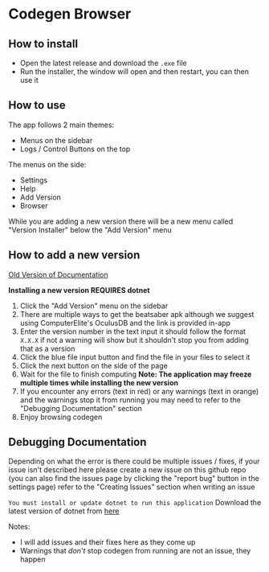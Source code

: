 # Codegen Browser

## How to install

- Open the latest release and download the `.exe` file
- Run the installer, the window will open and then restart, you can then use it

## How to use
 
The app follows 2 main themes:
- Menus on the sidebar
- Logs / Control Buttons on the top

The menus on the side:
- Settings
- Help
- Add Version
- Browser

While you are adding a new version there will be a new menu called "Version Installer" below the "Add Version" menu

## How to add a new version

[Old Version of Documentation](https://docs.phazed.xyz/codegenbrowser/)

**Installing a new version REQUIRES dotnet**

1) Click the "Add Version" menu on the sidebar
2) There are multiple ways to get the beatsaber apk although we suggest using ComputerElite's OculusDB and the link is provided in-app
3) Enter the version number in the text input it should follow the format `X.X.X` if not a warning will show but it shouldn't stop you from adding that as a version
4) Click the blue file input button and find the file in your files to select it
5) Click the next button on the side of the page
6) Wait for the file to finish computing **Note: The application may freeze multiple times while installing the new version**
7) If you encounter any errors (text in red) or any warnings (text in orange) and the warnings stop it from running you may need to refer to the "Debugging Documentation" section
8) Enjoy browsing codegen

## Debugging Documentation

Depending on what the error is there could be multiple issues / fixes, if your issue isn't described here please create a new issue on this github repo (you can also find the issues page by clicking the "report bug" button in the settings page) refer to the "Creating Issues" section when writing an issue

`You must install or update dotnet to run this application`
Download the latest version of dotnet from [here](https://dotnet.microsoft.com/)

Notes:
- I will add issues and their fixes here as they come up
- Warnings that *don't* stop codegen from running are not an issue, they happen
